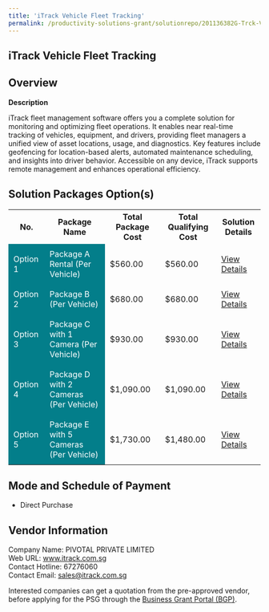 ```yaml
---
title: 'iTrack Vehicle Fleet Tracking'
permalink: /productivity-solutions-grant/solutionrepo/201136382G-Trck-Vhcl-Flt-Trckng-G
---
```


## iTrack Vehicle Fleet Tracking

## Overview

**Description**

iTrack fleet management software offers you a complete solution for monitoring and optimizing fleet operations. It enables near real-time tracking of vehicles, equipment, and drivers, providing fleet managers a unified view of asset locations, usage, and diagnostics. Key features include geofencing for location-based alerts, automated maintenance scheduling, and insights into driver behavior. Accessible on any device, iTrack supports remote management and enhances operational efficiency.

## Solution Packages Option(s)

<table>
<tr>
<th><b>No.</b></th>
<th><b>Package Name</b></th>
<th><b>Total Package Cost</b></th>
<th><b>Total Qualifying Cost</b></th>
<th><b>Solution Details</b></th>
</tr>
<tr>
<td style='padding: 10px; background-color: #037E8A; color: #FFFFFF;'>Option 1</td>
<td style='padding: 10px; background-color: #037E8A; color: #FFFFFF;'>Package A Rental (Per Vehicle)</td>
<td style='padding: 10px;'>$560.00</td>
<td style='padding: 10px;'>$560.00</td>
<td style='padding: 10px;'><a href='/images/psg/201136382G_20240100_30012025_Desensitised_Annex3_Part1.pdf' target='_blank'>View Details</a></td>
</tr>
<tr>
<td style='padding: 10px; background-color: #037E8A; color: #FFFFFF;'>Option 2</td>
<td style='padding: 10px; background-color: #037E8A; color: #FFFFFF;'>Package B (Per Vehicle)</td>
<td style='padding: 10px;'>$680.00</td>
<td style='padding: 10px;'>$680.00</td>
<td style='padding: 10px;'><a href='/images/psg/201136382G_20240100_30012025_Desensitised_Annex3_Part2.pdf' target='_blank'>View Details</a></td>
</tr>
<tr>
<td style='padding: 10px; background-color: #037E8A; color: #FFFFFF;'>Option 3</td>
<td style='padding: 10px; background-color: #037E8A; color: #FFFFFF;'>Package C with 1 Camera (Per Vehicle)</td>
<td style='padding: 10px;'>$930.00</td>
<td style='padding: 10px;'>$930.00</td>
<td style='padding: 10px;'><a href='/images/psg/201136382G_20240100_30012025_Desensitised_Annex3_Part3.pdf' target='_blank'>View Details</a></td>
</tr>
<tr>
<td style='padding: 10px; background-color: #037E8A; color: #FFFFFF;'>Option 4</td>
<td style='padding: 10px; background-color: #037E8A; color: #FFFFFF;'>Package D with 2 Cameras (Per Vehicle)</td>
<td style='padding: 10px;'>$1,090.00</td>
<td style='padding: 10px;'>$1,090.00</td>
<td style='padding: 10px;'><a href='/images/psg/201136382G_20240100_30012025_Desensitised_Annex3_Part4.pdf' target='_blank'>View Details</a></td>
</tr>
<tr>
<td style='padding: 10px; background-color: #037E8A; color: #FFFFFF;'>Option 5</td>
<td style='padding: 10px; background-color: #037E8A; color: #FFFFFF;'>Package E with 5 Cameras (Per Vehicle)</td>
<td style='padding: 10px;'>$1,730.00</td>
<td style='padding: 10px;'>$1,480.00</td>
<td style='padding: 10px;'><a href='/images/psg/201136382G_20240100_30012025_Desensitised_Annex3_Part5.pdf' target='_blank'>View Details</a></td>
</tr>
</table>

## Mode and Schedule of Payment

 - Direct Purchase

## Vendor Information

 Company Name: PIVOTAL PRIVATE LIMITED<br>Web URL: www.itrack.com.sg <br>Contact Hotline: 67276060 <br>Contact Email: sales@itrack.com.sg <br>

Interested companies can get a quotation from the pre-approved vendor, before applying for the PSG through the <a href='https://www.businessgrants.gov.sg/' target='_blank' rel='noopener'>Business Grant Portal (BGP)</a>.

<script src="/jquery/resize-tables.js"></script>
